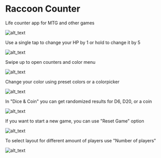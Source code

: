 # Raccoon Counter

Life counter app for MTG and other games

![alt_text](https://github.com/RogaJedi/life_counter/blob/media/Raccoon_Counter.png)

Use a single tap to change your HP by 1 or hold to change it by 5

![alt_text](https://github.com/RogaJedi/life_counter/blob/media/lc2_v2_demo_1.gif)

Swipe up to open counters and color menu

![alt_text](https://github.com/RogaJedi/life_counter/blob/media/lc2_v2_demo_2.gif)

Change your color using preset colors or a colorpicker

![alt_text](https://github.com/RogaJedi/life_counter/blob/media/lc2_v2_demo_3.gif)

In "Dice & Coin" you can get randomized results for D6, D20, or a coin

![alt_text](https://github.com/RogaJedi/life_counter/blob/media/lc2_v2_demo_4.gif)

If you want to start a new game, you can use "Reset Game" option

![alt_text](https://github.com/RogaJedi/life_counter/blob/media/lc2_v2_demo_5.gif)

To select layout for different amount of players use "Number of players"

![alt_text](https://github.com/RogaJedi/life_counter/blob/media/lc2_v2_demo_6.gif)
